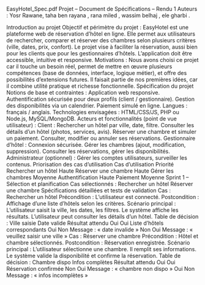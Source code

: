 EasyHotel_Spec.pdf Projet – Document de Spécifications – Rendu 1 Auteurs : Yosr Rawane, taha ben rayana , rana miled , wassim belhaj , ele gharbi .

Introduction au projet Objectif et périmètre du projet : EasyHotel est une plateforme web de réservation d’hôtel en ligne. Elle permet aux utilisateurs de rechercher, comparer et réserver des chambres selon plusieurs critères (ville, dates, prix, confort). Le projet vise à faciliter la réservation, aussi bien pour les clients que pour les gestionnaires d’hôtels. L’application doit être accessible, intuitive et responsive. Motivations : Nous avons choisi ce projet car il touche un besoin réel, permet de mettre en œuvre plusieurs compétences (base de données, interface, logique métier), et offre des possibilités d’extensions futures. Il faisait partie de nos premières idées, car il combine utilité pratique et richesse fonctionnelle.
Spécification du projet Notions de base et contraintes :
Application web responsive.
Authentification sécurisée pour deux profils (client / gestionnaire).
Gestion des disponibilités via un calendrier.
Paiement simulé en ligne.
Langues : français / anglais.
Technologies envisagées : HTML/CSS/JS, PHP ou Node.js, MySQL/MongoDB. Acteurs et fonctionnalités (point de vue utilisateur) : Client :
Rechercher un hôtel par ville, date, filtre.
Consulter les détails d’un hôtel (photos, services, avis).
Réserver une chambre et simuler un paiement.
Consulter, modifier ou annuler ses réservations. Gestionnaire d’hôtel :
Connexion sécurisée.
Gérer les chambres (ajout, modification, suppression).
Consulter les réservations, gérer les disponibilités. Administrateur (optionnel) :
Gérer les comptes utilisateurs, surveiller les contenus.
Priorisation des cas d’utilisation Cas d’utilisation Priorité Rechercher un hôtel Haute Réserver une chambre Haute Gérer les chambres Moyenne Authentification Haute Paiement Moyenne
Sprint 1 – Sélection et planification Cas sélectionnés :
Rechercher un hôtel
Réserver une chambre
Spécifications détaillées et tests de validation Cas : Rechercher un hôtel Précondition : L’utilisateur est connecté. Postcondition : Affichage d’une liste d’hôtels selon les critères. Scénario principal :
L’utilisateur saisit la ville, les dates, les filtres.
Le système affiche les résultats.
L’utilisateur peut consulter les détails d’un hôtel. Table de décision : Ville saisie Date valide Résultat attendu Oui Oui Liste d’hôtels correspondants Oui Non Message : « date invalide » Non Oui Message : « veuillez saisir une ville » Cas : Réserver une chambre Précondition : Hôtel et chambre sélectionnés. Postcondition : Réservation enregistrée. Scénario principal :
L’utilisateur sélectionne une chambre.
Il remplit ses informations.
Le système valide la disponibilité et confirme la réservation. Table de décision : Chambre dispo Infos complètes Résultat attendu Oui Oui Réservation confirmée Non Oui Message : « chambre non dispo » Oui Non Message : « infos incomplètes »
